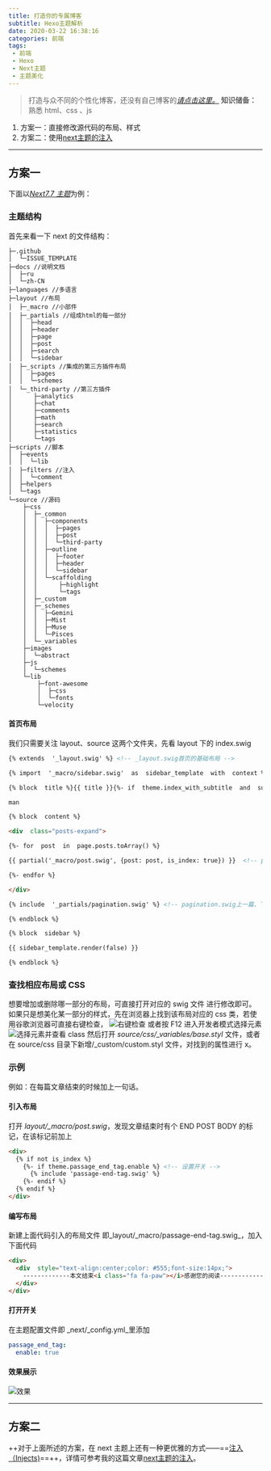 ```yaml
---
title: 打造你的专属博客
subtitle: Hexo主题解析
date: 2020-03-22 16:38:16
categories: 前端
tags: 
 - 前端
 - Hexo
 - Next主题
 - 主题美化
---
```

> 打造与众不同的个性化博客，还没有自己博客的[_请点击这里。_](https://zhuanlan.zhihu.com/p/44213627)
**知识储备：** 熟悉 html、css 、js

1. 方案一：直接修改源代码的布局、样式
2. 方案二：使用[next主题的注入](next主题的注入)
* * *

<!-- more -->

## 方案一

下面以[_Next7.7 主题_](https://theme-next.org/)为例：
### 主题结构
首先来看一下 next 的文件结构：
```language
├─.github
│  └─ISSUE_TEMPLATE
├─docs //说明文档
│  ├─ru
│  └─zh-CN
├─languages //多语言
├─layout //布局
│  ├─_macro //小部件
│  ├─_partials //组成html的每一部分
│  │  ├─head
│  │  ├─header
│  │  ├─page
│  │  ├─post
│  │  ├─search
│  │  └─sidebar
│  ├─_scripts //集成的第三方插件布局
│  │  ├─pages
│  │  └─schemes
│  └─_third-party //第三方插件
│      ├─analytics
│      ├─chat
│      ├─comments
│      ├─math
│      ├─search
│      ├─statistics
│      └─tags
├─scripts //脚本
│  ├─events
│  │  └─lib
│  ├─filters //注入
│  │  └─comment
│  ├─helpers
│  └─tags
└─source //源码
    ├─css
    │  ├─_common
    │  │  ├─components
    │  │  │  ├─pages
    │  │  │  ├─post
    │  │  │  └─third-party
    │  │  ├─outline
    │  │  │  ├─footer
    │  │  │  ├─header
    │  │  │  └─sidebar
    │  │  └─scaffolding
    │  │      ├─highlight
    │  │      └─tags
    │  ├─_custom
    │  ├─_schemes
    │  │  ├─Gemini
    │  │  ├─Mist
    │  │  ├─Muse
    │  │  └─Pisces
    │  └─_variables
    ├─images
    │  └─abstract
    ├─js
    │  └─schemes
    └─lib
        ├─font-awesome
        │  ├─css
        │  └─fonts
        └─velocity

```
#### 首页布局

我们只需要关注 layout、source 这两个文件夹，先看 layout 下的 index.swig
```html
{% extends  '_layout.swig' %} <!-- _layout.swig首页的基础布局 -->

{% import  '_macro/sidebar.swig'  as  sidebar_template  with  context %} <!-- sidebar.swig滑动块的布局 -->

{% block  title %}{{ title }}{%- if  theme.index_with_subtitle  and  subtitle %} - {{ subtitle }}{%- endif %}{% endblock %}

man

{% block  content %}

<div  class="posts-expand">

{%- for  post  in  page.posts.toArray() %}

{{ partial('_macro/post.swig', {post: post, is_index: true}) }}  <!-- post.swig文章布局 -->

{%- endfor %}

</div>

{% include  '_partials/pagination.swig' %} <!-- pagination.swig上一篇、下一篇文章的布局 -->

{% endblock %}

{% block  sidebar %}

{{ sidebar_template.render(false) }}

{% endblock %}
```
### 查找相应布局或 CSS

想要增加或删除哪一部分的布局，可直接打开对应的 swig 文件 进行修改即可。
如果只是想美化某一部分的样式，先在浏览器上找到该布局对应的 css 类，若使用谷歌浏览器可直接右键检查，
![右键检查](打造你的专属博客——Hexo主题解析/chrome_check.png)
或者按 F12 进入开发者模式选择元素
![选择元素并查看 class](打造你的专属博客——Hexo主题解析/select.png)
然后打开 _source/css/\_variables/base.styl_  文件，或者在 source/css 目录下新增/_custom/custom.styl 文件，对找到的属性进行 x。
### 示例
例如：在每篇文章结束的时候加上一句话。
#### 引入布局
打开 _layout/\_macro/post.swig_，发现文章结束时有个 END POST BODY 的标记，在该标记前加上
```html
<div>
  {% if not is_index %}
    {%- if theme.passage_end_tag.enable %} <!-- 设置开关 -->
      {% include 'passage-end-tag.swig' %}
    {%- endif %}
  {% endif %}
</div>
```
#### 编写布局
新建上面代码引入的布局文件 即_layout/\_macro/passage-end-tag.swig_，加入下面代码
```html
<div>
  <div  style="text-align:center;color: #555;font-size:14px;">
    -------------本文结束<i class="fa fa-paw"></i>感谢您的阅读-------------
  </div>
</div>
```
#### 打开开关
在主题配置文件即 _next/\_config.yml_里添加
```yaml
passage_end_tag:
  enable: true
```
#### 效果展示
![效果](打造你的专属博客——Hexo主题解析/effect.png)

***

## 方案二
++对于上面所述的方案，在 next 主题上还有一种更优雅的方式——==[注入（Injects)](https://theme-next.org/docs/advanced-settings)==++，详情可参考我的这篇文章[next主题的注入](next主题的注入)。
